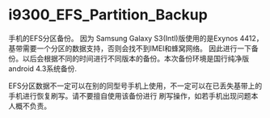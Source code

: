 i9300_EFS_Partition_Backup
==========================
手机的EFS分区备份。
因为 Samsung Galaxy S3(Intl)版使用的是Exynos 4412，基带需要一个分区的数据支持，否则会找不到IMEI和蜂窝网络。
因此进行一下备份。以后会根据不同的时间进行不同版本的备份。本次备份环境是国行纯净版android 4.3系统备份.

EFS分区数据不一定可以在别的同型号手机上使用，不一定可以在已丢失基带上的手机进行恢复刷写。请不要擅自使用该备份进行
刷写操作，如若手机出现问题本人概不负责。